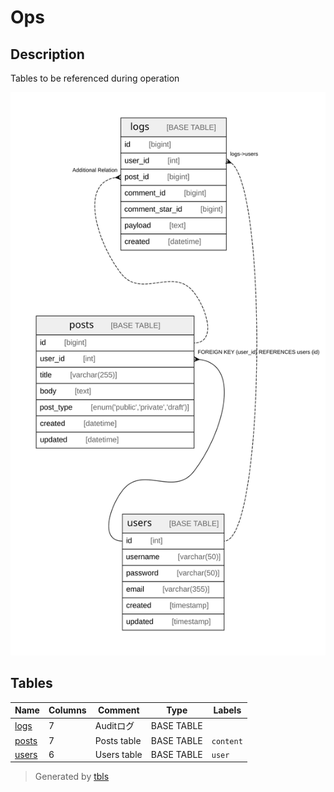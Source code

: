 # Ops

## Description

Tables to be referenced during operation

![er](viewpoint-1.svg)

## Tables

| Name | Columns | Comment | Type | Labels |
| ---- | ------- | ------- | ---- | ------ |
| [logs](logs.md) | 7 | Auditログ | BASE TABLE |  |
| [posts](posts.md) | 7 | Posts table | BASE TABLE | `content` |
| [users](users.md) | 6 | Users table | BASE TABLE | `user` |---

> Generated by [tbls](https://github.com/k1LoW/tbls)
